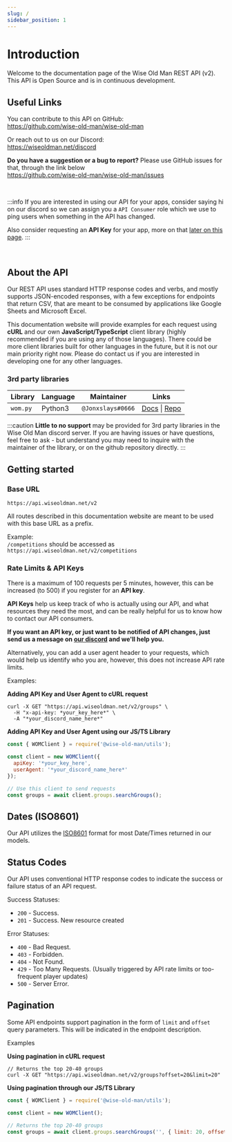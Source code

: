 ```yaml
---
slug: /
sidebar_position: 1
---
```


# Introduction

Welcome to the documentation page of the Wise Old Man REST API (v2). This API is Open Source and is in continuous development.

## Useful Links

You can contribute to this API on GitHub: <br />
https://github.com/wise-old-man/wise-old-man

Or reach out to us on our Discord: <br />
https://wiseoldman.net/discord

**Do you have a suggestion or a bug to report?** Please use GitHub issues for that, through the link below <br />
https://github.com/wise-old-man/wise-old-man/issues

<br />

:::info
If you are interested in using our API for your apps, consider saying hi on our discord so we can assign you a `API Consumer` role which
we use to ping users when something in the API has changed.

Also consider requesting an **API Key** for your app, more on that [later on this page](/#rate-limits--api-keys).
:::

<br />

## About the API

Our REST API uses standard HTTP response codes and verbs, and mostly supports JSON-encoded responses, with a few exceptions for endpoints that return CSV, that are meant to be consumed by applications like Google Sheets and Microsoft Excel.

This documentation website will provide examples for each request using **cURL** and our own **JavaScript/TypeScript** client library (highly recommended if you are using any of those languages). There could be more client libraries built for other languages in the future, but it is not our main priority right now. Please do contact us if you are interested in developing one for any other languages.

### 3rd party libraries

| Library  | Language | Maintainer        | Links                                                                                            |
| -------- | -------- | ----------------- | ------------------------------------------------------------------------------------------------ |
| `wom.py` | Python3  | `@Jonxslays#0666` | [Docs](https://jonxslays.github.io/wom.py/stable) \| [Repo](https://github.com/jonxslays/wom.py) |

:::caution
**Little to no support** may be provided for 3rd party libraries in the Wise Old Man discord server.
If you are having issues or have questions, feel free to ask - but understand you may need to inquire with the maintainer of the library, or on the github repository directly.
:::

## Getting started

### Base URL

```
https://api.wiseoldman.net/v2
```

All routes described in this documentation website are meant to be used with this base URL as a prefix.

Example: <br />
`/competitions` should be accessed as `https://api.wiseoldman.net/v2/competitions`

### Rate Limits & API Keys

There is a maximum of 100 requests per 5 minutes, however, this can be increased (to 500) if you register for an **API key**.

**API Keys** help us keep track of who is actually using our API, and what resources they need the most, and can be really helpful for us to know how to contact our API consumers.

**If you want an API key, or just want to be notified of API changes, just send us a message on [our discord](https://wiseoldman.net/discord) and we'll help you.**

Alternatively, you can add a user agent header to your requests, which would help us identify who you are, however, this does not increase API rate limits.

Examples:

**Adding API Key and User Agent to cURL request**

```
curl -X GET "https://api.wiseoldman.net/v2/groups" \
  -H "x-api-key: *your_key_here*" \
  -A "*your_discord_name_here*"
```

**Adding API Key and User Agent using our JS/TS Library**

```javascript
const { WOMClient } = require('@wise-old-man/utils');

const client = new WOMClient({
  apiKey: '*your_key_here',
  userAgent: '*your_discord_name_here*'
});

// Use this client to send requests
const groups = await client.groups.searchGroups();
```

## Dates (ISO8601)

Our API utilizes the [ISO8601](https://en.wikipedia.org/wiki/ISO_8601) format for most Date/Times returned in our models.

## Status Codes

Our API uses conventional HTTP response codes to indicate the success or failure status of an API request.

Success Statuses:

- `200` - Success.
- `201` - Success. New resource created

Error Statuses:

- `400` - Bad Request.
- `403` - Forbidden.
- `404` - Not Found.
- `429` - Too Many Requests. (Usually triggered by API rate limits or too-frequent player updates)
- `500` - Server Error.

## Pagination

Some API endpoints support pagination in the form of `limit` and `offset` query parameters. This will be indicated in the endpoint description.

Examples

**Using pagination in cURL request**

```
// Returns the top 20-40 groups
curl -X GET "https://api.wiseoldman.net/v2/groups?offset=20&limit=20"
```

**Using pagination through our JS/TS Library**

```javascript
const { WOMClient } = require('@wise-old-man/utils');

const client = new WOMClient();

// Returns the top 20-40 groups
const groups = await client.groups.searchGroups('', { limit: 20, offset: 20 });
```
